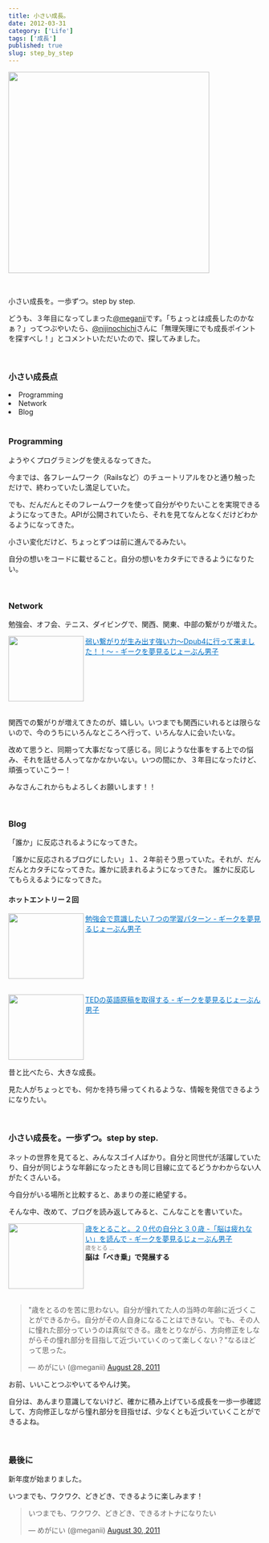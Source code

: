 ```yaml
---
title: 小さい成長。
date: 2012-03-31
category: ['Life']
tags: ['成長']
published: true
slug: step_by_step
---
```


<a href="http://www.flickr.com/photos/35571855@N06/6871592946/in/photostream" title="R0013838 by meganii, on Flickr"><img src="http://farm8.staticflickr.com/7245/6871592946_718275b063.jpg" width="400" /></a>

<br />

<p>小さい成長を。一歩ずつ。step by step.</p>



<p>どうも、３年目になってしまった<a href="http://twitter.com/meganii" target="_blank">@meganii</a>です。「ちょっとは成長したのかなぁ？」ってつぶやいたら、<a href="http://twitter.com/nijinochichi" target="_blank">@nijinochichi</a>さんに「無理矢理にでも成長ポイントを探すべし！」とコメントいただいたので、探してみました。</p>

<br />

<h3>小さい成長点</h3>  
<li>Programming</li>
<li>Network</li>
<li>Blog</li>


<br />

<h3>Programming</h3>
<p>ようやくプログラミングを使えるなってきた。</p>
<p>
今までは、各フレームワーク（Railsなど）のチュートリアルをひと通り触っただけで、終わっていたし満足していた。
</p>


<p>でも、だんだんとそのフレームワークを使って自分がやりたいことを実現できるようになってきた。APIが公開されていたら、それを見てなんとなくだけどわかるようになってきた。</p>


<p>小さい変化だけど、ちょっとずつは前に進んでるみたい。</p>
<p>自分の想いをコードに載せること。自分の想いをカタチにできるようになりたい。</p>


<br />

<h3>Network</h3>
<p>勉強会、オフ会、テニス、ダイビングで、関西、関東、中部の繋がりが増えた。</p>

<a href="http://d.hatena.ne.jp/meganii/20120218/1329530039" target="_blank"><img class="alignleft" align="left" border="0" src="http://capture.heartrails.com/150x130/shadow?http://d.hatena.ne.jp/meganii/20120218/1329530039" alt="" width="150" height="130" /></a><a style="color:#0070C5;" href="http://d.hatena.ne.jp/meganii/20120218/1329530039" target="_blank">弱い繋がりが生み出す強い力～Dpub4に行って来ました！！～ - ギークを夢見るじょーぶん男子</a><a href="http://b.hatena.ne.jp/entry/http://d.hatena.ne.jp/meganii/20120218/1329530039" target="_blank"><img border="0" src="http://b.hatena.ne.jp/entry/image/http://d.hatena.ne.jp/meganii/20120218/1329530039" alt="" /></a><br style="clear:both;" /><br>


<p>関西での繋がりが増えてきたのが、嬉しい。いつまでも関西にいれるとは限らないので、今のうちにいろんなところへ行って、いろんな人に会いたいな。</p>



<p>改めて思うと、同期って大事だなって感じる。同じような仕事をする上での悩み、それを話せる人ってなかなかいない。いつの間にか、３年目になったけど、頑張っていこうー！</p>


<p>みなさんこれからもよろしくお願いします！！</p>


<br />

<h3>Blog</h3>
<p>「誰か」に反応されるようになってきた。</p>


<p>「誰かに反応されるブログにしたい」１、２年前そう思っていた。それが、だんだんとカタチになってきた。誰かに読まれるようになってきた。
誰かに反応してもらえるようになってきた。</p>


<h4>ホットエントリー２回</h4>
<a href="http://d.hatena.ne.jp/meganii/20110523/1306102891" target="_blank"><img class="alignleft" align="left" border="0" src="http://capture.heartrails.com/150x130/shadow?http://d.hatena.ne.jp/meganii/20110523/1306102891" alt="" width="150" height="130" /></a><a style="color:#0070C5;" href="http://d.hatena.ne.jp/meganii/20110523/1306102891" target="_blank">勉強会で意識したい７つの学習パターン - ギークを夢見るじょーぶん男子</a><a href="http://b.hatena.ne.jp/entry/http://d.hatena.ne.jp/meganii/20110523/1306102891" target="_blank"><img border="0" src="http://b.hatena.ne.jp/entry/image/http://d.hatena.ne.jp/meganii/20110523/1306102891" alt="" /></a><br style="clear:both;" /><br>


<a href="http://d.hatena.ne.jp/meganii/20120320/1332214416" target="_blank"><img class="alignleft" align="left" border="0" src="http://capture.heartrails.com/150x130/shadow?http://d.hatena.ne.jp/meganii/20120320/1332214416" alt="" width="150" height="130" /></a><a style="color:#0070C5;" href="http://d.hatena.ne.jp/meganii/20120320/1332214416" target="_blank">TEDの英語原稿を取得する - ギークを夢見るじょーぶん男子</a><a href="http://b.hatena.ne.jp/entry/http://d.hatena.ne.jp/meganii/20120320/1332214416" target="_blank"><img border="0" src="http://b.hatena.ne.jp/entry/image/http://d.hatena.ne.jp/meganii/20120320/1332214416" alt="" /></a><br style="clear:both;" />

<p>昔と比べたら、大きな成長。</p>
<p>見た人がちょっとでも、何かを持ち帰ってくれるような、情報を発信できるようになりたい。</p>


<br />

<h3>小さい成長を。一歩ずつ。step by step.</h3>
<p>ネットの世界を見てると、みんなスゴイ人ばかり。自分と同世代が活躍していたり、自分が同じような年齢になったときも同じ目線に立てるどうかわからない人がたくさんいる。</p>

<p>今自分がいる場所と比較すると、あまりの差に絶望する。</p>

<p>そんな中、改めて、ブログを読み返してみると、こんなことを書いていた。</p>

<a href="http://d.hatena.ne.jp/meganii/20110901/1314827711" target="_blank"><img class="alignleft" align="left" border="0" src="http://capture.heartrails.com/150x130/shadow?http://d.hatena.ne.jp/meganii/20110901/1314827711" alt="" width="150" height="130" /></a><a style="color:#0070C5;" href="http://d.hatena.ne.jp/meganii/20110901/1314827711" target="_blank">歳をとること。２０代の自分と３０歳 -「脳は疲れない」を読んで - ギークを夢見るじょーぶん男子</a><a href="http://b.hatena.ne.jp/entry/http://d.hatena.ne.jp/meganii/20110901/1314827711" target="_blank"><img border="0" src="http://b.hatena.ne.jp/entry/image/http://d.hatena.ne.jp/meganii/20110901/1314827711" alt="" /></a><br><span style="color: #808080;font-size: 80%;">歳をとる ...</span><br><strong>脳は「べき乗」で発展する</strong><br style="clear:both;" /><br>


<blockquote class="twitter-tweet"><p>"歳をとるのを苦に思わない。自分が憧れてた人の当時の年齢に近づくことができるから。自分がその人自身になることはできない。でも、その人に憧れた部分っていうのは真似できる。歳をとりながら、方向修正をしながらその憧れ部分を目指して近づいていくのって楽しくない？"なるほどって思った。</p>&mdash; めがにい (@meganii) <a href="https://twitter.com/meganii/status/107637036546138112" data-datetime="2011-08-28T02:14:03+00:00">August 28, 2011</a></blockquote>
<script src="//platform.twitter.com/widgets.js" charset="utf-8"></script>


<p>お前、いいことつぶやいてるやんけ笑。</p>
<p>自分は、あんまり意識してないけど、確かに積み上げている成長を一歩一歩確認して、方向修正しながら憧れ部分を目指せば、少なくとも近づいていくことができるよね。</p>


<br />

<h3>最後に</h3>
<p>新年度が始まりました。</p>
<p>いつまでも、ワクワク、どきどき、できるように楽しみます！</p>
<blockquote class="twitter-tweet"><p>いつまでも、ワクワク、どきどき、できるオトナになりたい</p>&mdash; めがにい (@meganii) <a href="https://twitter.com/meganii/status/108510880144171008" data-datetime="2011-08-30T12:06:24+00:00">August 30, 2011</a></blockquote>
<script src="//platform.twitter.com/widgets.js" charset="utf-8"></script>

<br />
